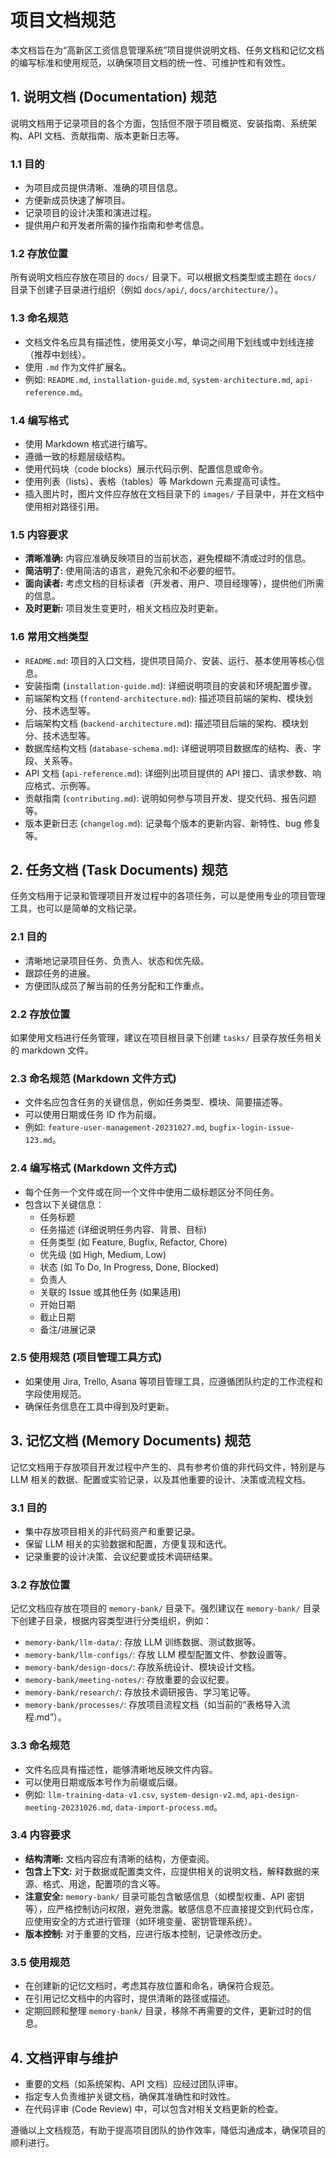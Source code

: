 # 项目文档规范

本文档旨在为“高新区工资信息管理系统”项目提供说明文档、任务文档和记忆文档的编写标准和使用规范，以确保项目文档的统一性、可维护性和有效性。

## 1. 说明文档 (Documentation) 规范

说明文档用于记录项目的各个方面，包括但不限于项目概览、安装指南、系统架构、API 文档、贡献指南、版本更新日志等。

### 1.1 目的

*   为项目成员提供清晰、准确的项目信息。
*   方便新成员快速了解项目。
*   记录项目的设计决策和演进过程。
*   提供用户和开发者所需的操作指南和参考信息。

### 1.2 存放位置

所有说明文档应存放在项目的 `docs/` 目录下。可以根据文档类型或主题在 `docs/` 目录下创建子目录进行组织（例如 `docs/api/`, `docs/architecture/`）。

### 1.3 命名规范

*   文档文件名应具有描述性，使用英文小写，单词之间用下划线或中划线连接（推荐中划线）。
*   使用 `.md` 作为文件扩展名。
*   例如: `README.md`, `installation-guide.md`, `system-architecture.md`, `api-reference.md`。

### 1.4 编写格式

*   使用 Markdown 格式进行编写。
*   遵循一致的标题层级结构。
*   使用代码块（code blocks）展示代码示例、配置信息或命令。
*   使用列表（lists）、表格（tables）等 Markdown 元素提高可读性。
*   插入图片时，图片文件应存放在文档目录下的 `images/` 子目录中，并在文档中使用相对路径引用。

### 1.5 内容要求

*   **清晰准确:** 内容应准确反映项目的当前状态，避免模糊不清或过时的信息。
*   **简洁明了:** 使用简洁的语言，避免冗余和不必要的细节。
*   **面向读者:** 考虑文档的目标读者（开发者、用户、项目经理等），提供他们所需的信息。
*   **及时更新:** 项目发生变更时，相关文档应及时更新。

### 1.6 常用文档类型

*   `README.md`: 项目的入口文档，提供项目简介、安装、运行、基本使用等核心信息。
*   安装指南 (`installation-guide.md`): 详细说明项目的安装和环境配置步骤。
*   前端架构文档 (`frontend-architecture.md`): 描述项目前端的架构、模块划分、技术选型等。
*   后端架构文档 (`backend-architecture.md`): 描述项目后端的架构、模块划分、技术选型等。
*   数据库结构文档 (`database-schema.md`): 详细说明项目数据库的结构、表、字段、关系等。
*   API 文档 (`api-reference.md`): 详细列出项目提供的 API 接口、请求参数、响应格式、示例等。
*   贡献指南 (`contributing.md`): 说明如何参与项目开发、提交代码、报告问题等。
*   版本更新日志 (`changelog.md`): 记录每个版本的更新内容、新特性、bug 修复等。

## 2. 任务文档 (Task Documents) 规范

任务文档用于记录和管理项目开发过程中的各项任务，可以是使用专业的项目管理工具，也可以是简单的文档记录。

### 2.1 目的

*   清晰地记录项目任务、负责人、状态和优先级。
*   跟踪任务的进展。
*   方便团队成员了解当前的任务分配和工作重点。

### 2.2 存放位置

如果使用文档进行任务管理，建议在项目根目录下创建 `tasks/` 目录存放任务相关的 markdown 文件。

### 2.3 命名规范 (Markdown 文件方式)

*   文件名应包含任务的关键信息，例如任务类型、模块、简要描述等。
*   可以使用日期或任务 ID 作为前缀。
*   例如: `feature-user-management-20231027.md`, `bugfix-login-issue-123.md`。

### 2.4 编写格式 (Markdown 文件方式)

*   每个任务一个文件或在同一个文件中使用二级标题区分不同任务。
*   包含以下关键信息：
    *   任务标题
    *   任务描述 (详细说明任务内容、背景、目标)
    *   任务类型 (如 Feature, Bugfix, Refactor, Chore)
    *   优先级 (如 High, Medium, Low)
    *   状态 (如 To Do, In Progress, Done, Blocked)
    *   负责人
    *   关联的 Issue 或其他任务 (如果适用)
    *   开始日期
    *   截止日期
    *   备注/进展记录

### 2.5 使用规范 (项目管理工具方式)

*   如果使用 Jira, Trello, Asana 等项目管理工具，应遵循团队约定的工作流程和字段使用规范。
*   确保任务信息在工具中得到及时更新。

## 3. 记忆文档 (Memory Documents) 规范

记忆文档用于存放项目开发过程中产生的、具有参考价值的非代码文件，特别是与 LLM 相关的数据、配置或实验记录，以及其他重要的设计、决策或流程文档。

### 3.1 目的

*   集中存放项目相关的非代码资产和重要记录。
*   保留 LLM 相关的实验数据和配置，方便复现和迭代。
*   记录重要的设计决策、会议纪要或技术调研结果。

### 3.2 存放位置

记忆文档应存放在项目的 `memory-bank/` 目录下。强烈建议在 `memory-bank/` 目录下创建子目录，根据内容类型进行分类组织，例如：
*   `memory-bank/llm-data/`: 存放 LLM 训练数据、测试数据等。
*   `memory-bank/llm-configs/`: 存放 LLM 模型配置文件、参数设置等。
*   `memory-bank/design-docs/`: 存放系统设计、模块设计文档。
*   `memory-bank/meeting-notes/`: 存放重要的会议纪要。
*   `memory-bank/research/`: 存放技术调研报告、学习笔记等。
*   `memory-bank/processes/`: 存放项目流程文档（如当前的“表格导入流程.md”）。

### 3.3 命名规范

*   文件名应具有描述性，能够清晰地反映文件内容。
*   可以使用日期或版本号作为前缀或后缀。
*   例如: `llm-training-data-v1.csv`, `system-design-v2.md`, `api-design-meeting-20231026.md`, `data-import-process.md`。

### 3.4 内容要求

*   **结构清晰:** 文档内容应有清晰的结构，方便查阅。
*   **包含上下文:** 对于数据或配置类文件，应提供相关的说明文档，解释数据的来源、格式、用途，配置项的含义等。
*   **注意安全:** `memory-bank/` 目录可能包含敏感信息（如模型权重、API 密钥等），应严格控制访问权限，避免泄露。敏感信息不应直接提交到代码仓库，应使用安全的方式进行管理（如环境变量、密钥管理系统）。
*   **版本控制:** 对于重要的文档，应进行版本控制，记录修改历史。

### 3.5 使用规范

*   在创建新的记忆文档时，考虑其存放位置和命名，确保符合规范。
*   在引用记忆文档中的内容时，提供清晰的路径或描述。
*   定期回顾和整理 `memory-bank/` 目录，移除不再需要的文件，更新过时的信息。

## 4. 文档评审与维护

*   重要的文档（如系统架构、API 文档）应经过团队评审。
*   指定专人负责维护关键文档，确保其准确性和时效性。
*   在代码评审 (Code Review) 中，可以包含对相关文档更新的检查。

遵循以上文档规范，有助于提高项目团队的协作效率，降低沟通成本，确保项目的顺利进行。